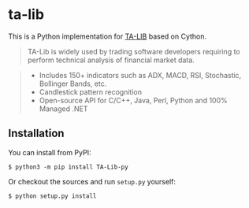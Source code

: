 # ta-lib
This is a Python implementation for [TA-LIB](http://ta-lib.org) based on Cython.

> TA-Lib is widely used by trading software developers requiring to perform
> technical analysis of financial market data.

> * Includes 150+ indicators such as ADX, MACD, RSI, Stochastic, Bollinger
>   Bands, etc.
> * Candlestick pattern recognition
> * Open-source API for C/C++, Java, Perl, Python and 100% Managed .NET


## Installation

You can install from PyPI:

```
$ python3 -m pip install TA-Lib-py
```

Or checkout the sources and run ``setup.py`` yourself:

```
$ python setup.py install
```
